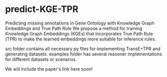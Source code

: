 # predict-KGE-TPR
Predicting missing annotations in Gene Ontology with Knowledge Graph Embeddings and True Path Rule
 We propose a method for training Knowledge Graph Embeddings (KGEs) that incorporates True Path Rule (TPR) to make the learned embeddings more suitable for inference rules.

 src folder contains all necessary py files for implementing TransE+TPR and generating datasets.
 examples folder has several reasoner implementations for different datasets or scenarios.

 We will include the paper's link here soon!

